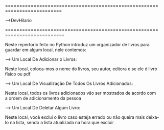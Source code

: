 ==========================================================================

-->DevHilario

===========================================================================

Neste repertorio feito no Python introduz um organizador de livros para guardar em algum local, nele contemos:

--> Um Local De Adicionar o Livros:

Neste local, coloca-mos o nome do livros, seu autor, editora e se ele é livro físico ou pdf

--> Um Local De Visualização De Todos Os Livros Adicionados:

Neste local, todos os livros adicionados vão ser mostrados de acordo com a ordem de adicionamento da pessoa

--> Um Local De Deletar Algum Livro:

Neste local, você exclui o livro caso esteja errado ou não queira mais deixa-lo na lista, sendo a lista atualizada na hora que excluir
